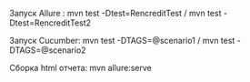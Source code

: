 Запуск Allure : mvn test -Dtest=RencreditTest / mvn test -Dtest=RencreditTest2
                
Запуск Cucumber: mvn test -DTAGS=@scenario1 / mvn test -DTAGS=@scenario2

Сборка html отчета: mvn allure:serve
